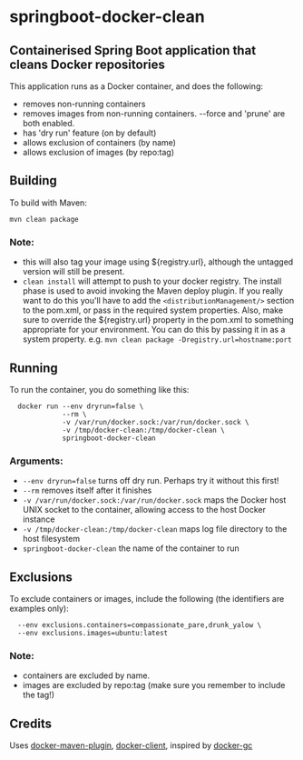 # springboot-docker-clean
## Containerised Spring Boot application that cleans Docker repositories

This application runs as a Docker container, and does the following:
* removes non-running containers
* removes images from non-running containers.  --force and 'prune' are both enabled.
* has 'dry run' feature (on by default)
* allows exclusion of containers (by name)
* allows exclusion of images (by repo:tag)

## Building

To build with Maven:
    
    mvn clean package

### Note:
* this will also tag your image using ${registry.url}, although the untagged version will still be present.
* `clean install` will attempt to push to your docker registry.  The install phase is used to avoid invoking the Maven deploy plugin.  If you really want to do this you'll have to add the `<distributionManagement/>` section to the pom.xml, or pass in the required system properties.  Also, make sure to override the ${registry.url} property in the pom.xml to something appropriate for your environment.  You can do this by passing it in as a system property. e.g. `mvn clean package -Dregistry.url=hostname:port`

## Running

To run the container, you do something like this:
    
      docker run --env dryrun=false \
                 --rm \
                 -v /var/run/docker.sock:/var/run/docker.sock \
                 -v /tmp/docker-clean:/tmp/docker-clean \
                 springboot-docker-clean

### Arguments:
* `--env dryrun=false` turns off dry run.  Perhaps try it without this first!
* `--rm` removes itself after it finishes
* `-v /var/run/docker.sock:/var/run/docker.sock` maps the Docker host UNIX socket to the container, allowing access to the host Docker instance
* `-v /tmp/docker-clean:/tmp/docker-clean` maps log file directory to the host filesystem
* `springboot-docker-clean` the name of the container to run

## Exclusions

To exclude containers or images, include the following (the identifiers are examples only):
    
      --env exclusions.containers=compassionate_pare,drunk_yalow \
      --env exclusions.images=ubuntu:latest  
    
  
### Note:
* containers are excluded by name.
* images are excluded by repo:tag (make sure you remember to include the tag!)

## Credits
Uses [docker-maven-plugin](https://github.com/spotify/docker-maven-plugin), [docker-client](https://github.com/spotify/docker-client), inspired by [docker-gc](https://github.com/spotify/docker-gc)

